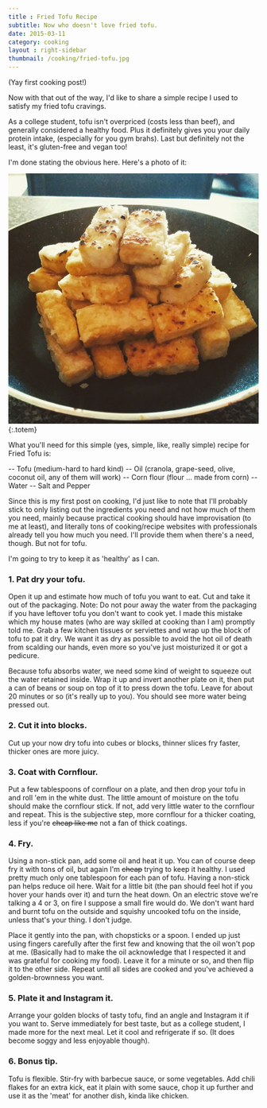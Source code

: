 ```yaml
---
title : Fried Tofu Recipe
subtitle: Now who doesn't love fried tofu.
date: 2015-03-11
category: cooking
layout : right-sidebar
thumbnail: /cooking/fried-tofu.jpg
---
```


(Yay first cooking post!)

Now with that out of the way, I'd like to share a simple recipe I used to satisfy my fried tofu cravings. 

As a college student, tofu isn't overpriced (costs less than beef), and generally considered a healthy food. Plus it definitely gives you your daily protein intake, (especially for you gym brahs). Last but definitely not the least, it's gluten-free and vegan too!

<!-- more -->

I'm done stating the obvious here. Here's a photo of it:

![Fried Tofu](/assets/images/posts/cooking/fried-tofu.jpg){:.totem}

What you'll need for this simple (yes, simple, like, really simple) recipe for Fried Tofu is:

-- Tofu (medium-hard to hard kind)
-- Oil (cranola, grape-seed, olive, coconut oil, any of them will work)
-- Corn flour (flour ... made from corn) 
-- Water
-- Salt and Pepper 

Since this is my first post on cooking, I'd just like to note that I'll probably stick to only listing out the ingredients you need and not how much of them you need, mainly because practical cooking should have improvisation (to me at least), and literally tons of cooking/recipe websites with professionals already tell you how much you need. I'll provide them when there's a need, though. But not for tofu.

I'm going to try to keep it as 'healthy' as I can.

### 1. Pat dry your tofu.

Open it up and estimate how much of tofu you want to eat. Cut and take it out of the packaging. Note: Do not pour away the water from the packaging if you have leftover tofu you don't want to cook yet. I made this mistake which my house mates (who are way skilled at cooking than I am) promptly told me. Grab a few kitchen tissues or serviettes and wrap up the block of tofu to pat it dry. We want it as dry as possible to avoid the hot oil of death from scalding our hands, even more so you've just moisturized it or got a pedicure. 

Because tofu absorbs water, we need some kind of weight to squeeze out the water retained inside. Wrap it up and invert another plate on it, then put a can of beans or soup on top of it to press down the tofu. Leave for about 20 minutes or so (it's really up to you). You should see more water being pressed out. 

### 2. Cut it into blocks.

Cut up your now dry tofu into cubes or blocks, thinner slices fry faster, thicker ones are more juicy.

### 3. Coat with Cornflour.

Put a few tablespoons of cornflour on a plate, and then drop your tofu in and roll 'em in the white dust. The little amount of moisture on the tofu should make the cornflour stick. If not, add very little water to the cornflour and repeat. This is the subjective step, more cornflour for a thicker coating, less if you're <s>cheap like me</s> not a fan of thick coatings.

### 4. Fry.

Using a non-stick pan, add some oil and heat it up. You can of course deep fry it with tons of oil, but again I'm <s>cheap</s> trying to keep it healthy. I used pretty much only one tablespoon for each pan of tofu. Having a non-stick pan helps reduce oil here. Wait for a little bit (the pan should feel hot if you hover your hands over it) and turn the heat down. On an electric stove we're talking a 4 or 3, on fire I suppose a small fire would do. We don't want hard and burnt tofu on the outside and squishy uncooked tofu on the inside, unless that's your thing. I don't judge. 

Place it gently into the pan, with chopsticks or a spoon. I ended up just using fingers carefully after the first few and knowing that the oil won't pop at me. (Basically had to make the oil acknowledge that I respected it and was grateful for cooking my food). Leave it for a minute or so, and then flip it to the other side. Repeat until all sides are cooked and you've achieved a golden-brownness you want. 

### 5. Plate it and Instagram it.

Arrange your golden blocks of tasty tofu, find an angle and Instagram it if you want to. Serve immediately for best taste, but as a college student, I made more for the next meal. Let it cool and refrigerate if so. (It does become soggy and less enjoyable though). 

### 6. Bonus tip.

Tofu is flexible. Stir-fry with barbecue sauce, or some vegetables. Add chili flakes for an extra kick, eat it plain with some sauce, chop it up further and use it as the 'meat' for another dish, kinda like chicken. 